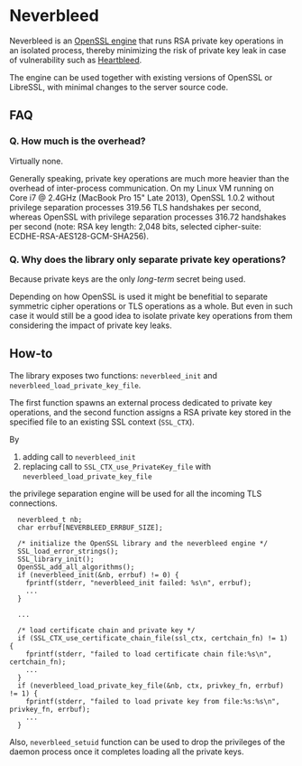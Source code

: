 Neverbleed
===============

Neverbleed is an [OpenSSL engine](https://www.openssl.org/docs/manmaster/crypto/engine.html) that runs RSA private key operations in an isolated process, thereby minimizing the risk of private key leak in case of vulnerability such as [Heartbleed](http://heartbleed.com/).

The engine can be used together with existing versions of OpenSSL or LibreSSL, with minimal changes to the server source code.

FAQ
---

### Q. How much is the overhead?

Virtually none.

Generally speaking, private key operations are much more heavier than the overhead of inter-process communication.
On my Linux VM running on Core i7 @ 2.4GHz (MacBook Pro 15" Late 2013), OpenSSL 1.0.2 without privilege separation processes 319.56 TLS handshakes per second, whereas OpenSSL with privilege separation processes 316.72 handshakes per second (note: RSA key length: 2,048 bits, selected cipher-suite: ECDHE-RSA-AES128-GCM-SHA256).

### Q. Why does the library only separate private key operations?

Because private keys are the only _long-term_ secret being used.

Depending on how OpenSSL is used it might be benefitial to separate symmetric cipher operations or TLS operations as a whole.  But even in such case it would still be a good idea to isolate private key operations from them considering the impact of private key leaks.

How-to
------

The library exposes two functions: `neverbleed_init` and `neverbleed_load_private_key_file`.

The first function spawns an external process dedicated to private key operations, and the second function assigns a RSA private key stored in the specified file to an existing SSL context (`SSL_CTX`).

By

1. adding call to `neverbleed_init`
2. replacing call to `SSL_CTX_use_PrivateKey_file` with `neverbleed_load_private_key_file`

the privilege separation engine will be used for all the incoming TLS connections.

```
  neverbleed_t nb;
  char errbuf[NEVERBLEED_ERRBUF_SIZE];

  /* initialize the OpenSSL library and the neverbleed engine */
  SSL_load_error_strings();
  SSL_library_init();
  OpenSSL_add_all_algorithms();
  if (neverbleed_init(&nb, errbuf) != 0) {
    fprintf(stderr, "neverbleed_init failed: %s\n", errbuf);
    ...
  }

  ...

  /* load certificate chain and private key */
  if (SSL_CTX_use_certificate_chain_file(ssl_ctx, certchain_fn) != 1) {
    fprintf(stderr, "failed to load certificate chain file:%s\n", certchain_fn);
    ...
  }
  if (neverbleed_load_private_key_file(&nb, ctx, privkey_fn, errbuf) != 1) {
    fprintf(stderr, "failed to load private key from file:%s:%s\n", privkey_fn, errbuf);
    ...
  }
```

Also, `neverbleed_setuid` function can be used to drop the privileges of the daemon process once it completes loading all the private keys.
